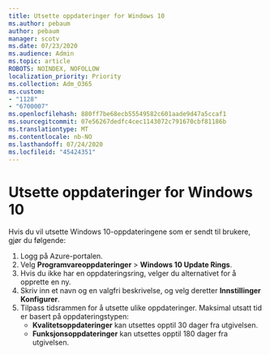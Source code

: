 ```yaml
---
title: Utsette oppdateringer for Windows 10
ms.author: pebaum
author: pebaum
manager: scotv
ms.date: 07/23/2020
ms.audience: Admin
ms.topic: article
ROBOTS: NOINDEX, NOFOLLOW
localization_priority: Priority
ms.collection: Adm_O365
ms.custom:
- "1128"
- "6700007"
ms.openlocfilehash: 880ff7be68ecb55549582c601aade9d47a5ccaf1
ms.sourcegitcommit: 07e56267dedfc4cec1143072c791670cbf81186b
ms.translationtype: MT
ms.contentlocale: nb-NO
ms.lasthandoff: 07/24/2020
ms.locfileid: "45424351"
---
```

# <a name="defer-windows-10-updates"></a>Utsette oppdateringer for Windows 10

Hvis du vil utsette Windows 10-oppdateringene som er sendt til brukere, gjør du følgende:

1. Logg på Azure-portalen.
2. Velg **Programvareoppdateringer**   >   **Windows 10 Update Rings**.
3. Hvis du ikke har en oppdateringsring, velger du alternativet for å opprette en ny.
4. Skriv inn et navn og en valgfri beskrivelse, og velg deretter **Innstillinger Konfigurer**.
5. Tilpass tidsrammen for å utsette ulike oppdateringer. Maksimal utsatt tid er basert på oppdateringstypen:
    - **Kvalitetsoppdateringer** kan utsettes opptil 30 dager fra utgivelsen.
    - **Funksjonsoppdateringer** kan utsettes opptil 180 dager fra utgivelsen.
